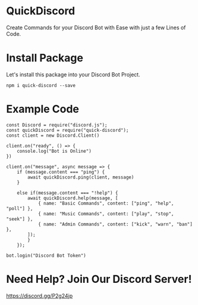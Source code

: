 # QuickDiscord

Create Commands for your Discord Bot with Ease with just a few Lines of Code.

# Install Package

Let's install this package into your Discord Bot Project.

`npm i quick-discord --save`

# Example Code

```
const Discord = require("discord.js");
const quickDiscord = require("quick-discord");
const client = new Discord.Client()

client.on("ready", () => {
    console.log("Bot is Online")
})

client.on("message", async message => {
    if (message.content === "ping") {
        await quickDiscord.ping(client, message)
    }

    else if(message.content === "!help") {
        await quickDiscord.help(message, [
            { name: "Basic Commands", content: ["ping", "help", "poll"] },
            { name: "Music Commands", content: ["play", "stop", "seek"] },
            { name: "Admin Commands", content: ["kick", "warn", "ban"] },
        ]);
        }
    });

bot.login("Discord Bot Token")
```

# Need Help? Join Our Discord Server!

https://discord.gg/P2g24jp